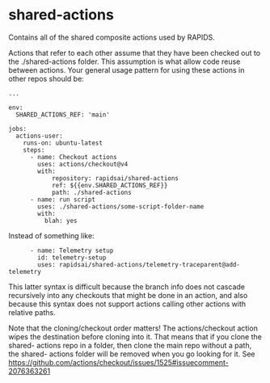 # shared-actions

Contains all of the shared composite actions used by RAPIDS.

Actions that refer to each other assume that they have been checked out to the
./shared-actions folder. This assumption is what allow code reuse between
actions. Your general usage pattern for using these actions in other repos
should be:

```
...

env:
  SHARED_ACTIONS_REF: 'main'

jobs:
  actions-user:
    runs-on: ubuntu-latest
    steps:
      - name: Checkout actions
        uses: actions/checkout@v4
        with:
            repository: rapidsai/shared-actions
            ref: ${{env.SHARED_ACTIONS_REF}}
            path: ./shared-actions
      - name: run script
        uses: ./shared-actions/some-script-folder-name
        with:
          blah: yes
```

Instead of something like:

```
      - name: Telemetry setup
        id: telemetry-setup
        uses: rapidsai/shared-actions/telemetry-traceparent@add-telemetry
```

This latter syntax is difficult because the branch info does not cascade
recursively into any checkouts that might be done in an action, and also because
this syntax does not support actions calling other actions with relative paths.

Note that the cloning/checkout order matters! The actions/checkout action wipes 
the destination before cloning into it. That means that if you clone the shared-
actions repo in a folder, then clone the main repo without a path, the shared-
actions folder will be removed when you go looking for it. See https://github.com/actions/checkout/issues/1525#issuecomment-2076363261
